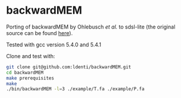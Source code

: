# backwardMEM

Porting of backwardMEM by Ohlebusch *et al.* to sdsl-lite (the original source can be found [here](https://www.uni-ulm.de/in/theo/research/seqana/)).

Tested with gcc version 5.4.0 and 5.4.1

Clone and test with:
```bash
git clone git@github.com:ldenti/backwardMEM.git
cd backwardMEM
make prerequisites
make
./bin/backwardMEM -l=3 ./example/T.fa ./example/P.fa
```
